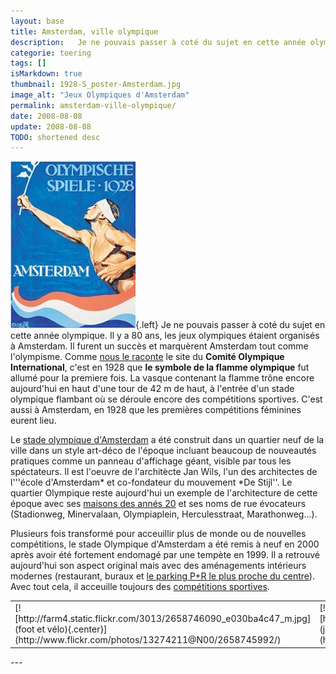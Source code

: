 ```yaml
---
layout: base
title: Amsterdam, ville olympique
description:   Je ne pouvais passer à coté du sujet en cette année olympique. Il y a 80 ans, les jeux olympiques étaient organisés à Amsterdam. Il furent un succès et
categorie: toering
tags: []
isMarkdown: true
thumbnail: 1928-S_poster-Amsterdam.jpg
image_alt: "Jeux Olympiques d'Amsterdam"
permalink: amsterdam-ville-olympique/
date: 2008-08-08
update: 2008-08-08
TODO: shortened desc
---
```


![Jeux Olympiques d'Amsterdam](1928-S_poster-Amsterdam.jpg){.left}
Je ne pouvais passer à coté du sujet en cette année olympique. Il y a 80 ans, les jeux olympiques étaient organisés à Amsterdam. Il furent un succès et marquèrent Amsterdam tout comme l'olympisme. Comme [nous le raconte](http://www.olympic.org/fr/games/past/index_fr.asp?OLGT=1&OLGY=1928) le site du **Comité Olympique International**, c'est en 1928 que **le symbole de la flamme olympique** fut allumé pour la premiere fois. La vasque contenant la flamme trône encore aujourd'hui en haut d'une tour de 42 m de haut, à l'entrée d'un stade olympique flambant où se déroule encore des compétitions sportives. C'est aussi à Amsterdam, en 1928 que les premières compétitions féminines eurent lieu.

Le [stade olympique d'Amsterdam](http://fr.wikipedia.org/wiki/Stade_Olympique_(Amsterdam)) a été construit dans un quartier neuf de la ville dans un style art-déco de l'époque incluant beaucoup de nouveautés pratiques comme un panneau d'affichage géant, visible par tous les spéctateurs. Il est l'oeuvre de l'architècte Jan Wils, l'un des architectes de l'''école d'Amsterdam* et co-fondateur du mouvement *De Stijl''. Le quartier Olympique reste aujourd'hui un exemple de l'architecture de cette époque avec ses [maisons des annés 20](/la-maison-des-annees-20) et ses noms de rue évocateurs (Stadionweg, Minervalaan, Olympiaplein, Herculesstraat, Marathonweg...).  

Plusieurs fois transformé pour acceuillir plus de monde ou de nouvelles compétitions, le stade Olympique d'Amsterdam a été remis à neuf en 2000 après avoir été fortement endomagé par une tempète en 1999. Il a retrouvé aujourd'hui son aspect original mais avec des aménagements intérieurs modernes (restaurant, buraux et [le parking P+R le plus proche du centre](/pour-ceux-qui-viennent-nous-voir-en-voiture)). Avec tout cela, il acceuille toujours des [compétitions sportives](http://olympischstadion.nl/index.php?option=com_content&task=view&id=39&Itemid=129).


<!-- HTML -->
<table align="center" border="0"><tr><td>
<!-- / HTML -->
[![http://farm4.static.flickr.com/3013/2658746090_e030ba4c47_m.jpg](foot et vélo){.center}](http://www.flickr.com/photos/13274211@N00/2658745992/)
<!-- HTML -->
</td><td>
<!-- / HTML -->
[![http://farm4.static.flickr.com/3098/2658745992_0fc8013279_m.jpg](jeunes sportifs){.center}](http://www.flickr.com/photos/13274211@N00/2658746090/)
<!-- HTML -->
</td></tr></table>
<!-- / HTML -->
---
<!-- post notes:
http://www.sportgeschiedenis.nl/2008/07/12/de-rode-duivel-van-de-marathontoren.aspx
--->
